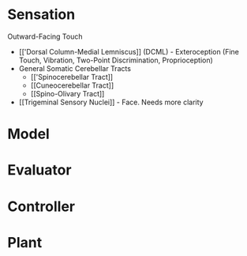 # Sensation
Outward-Facing Touch
- [['Dorsal Column-Medial Lemniscus]] (DCML) - Exteroception (Fine Touch, Vibration, Two-Point Discrimination, Proprioception)
- General Somatic Cerebellar Tracts
	- [['Spinocerebellar Tract]]
	- [[Cuneocerebellar Tract]]
	- [[Spino-Olivary Tract]]
- [[Trigeminal Sensory Nuclei]] - Face. Needs more clarity
# Model
# Evaluator
# Controller
# Plant